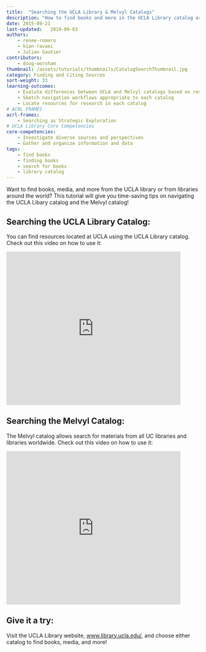 ```yaml
---
title:  "Searching the UCLA Library & Melvyl Catalogs"
description: "How to find books and more in the UCLA Library catalog or in the Melvyl catalog"
date: 2015-09-21
last-updated:   2019-09-03
authors: 
    - renee-romero
    - kian-ravaei
    - Julian Gautier
contributors: 
    - doug-worsham
thumbnail: /assets/tutorials/thumbnails/CatalogSearchThumbnail.jpg
category: Finding and Citing Sources
sort-weight: 33
learning-outcomes:
    - Evalute differences between UCLA and Melvyl catalogs based on research needs
    - Sketch navigation workflows appropriate to each catalog
    - Locate resources for research in each catalog
# ACRL FRAMES
acrl-frames:
    - Searching as Strategic Exploration
# UCLA Library Core Competencies
core-competencies:
    - Investigate diverse sources and perspectives
    - Gather and organize information and data
tags:
    - find books
    - finding books
    - search for books
    - library catalog
---
```


<p class="intro">Want to find books, media, and more from the UCLA library or from libraries around the world? This tutorial will give you time-saving tips on navigating the UCLA Libary catalog and the Melvyl catalog!</p>


<h2 class="mt-3">Searching the UCLA Library Catalog:</h2>
<p> You can find resources located at UCLA using the UCLA Library catalog. Check out this video on how to use it: </p>
<iframe width="90%" height="400" src="https://youtube.com/embed/R9baCG8zygo" frameborder="0" allowfullscreen></iframe>

<h2 class="mt-3">Searching the Melvyl Catalog:</h2>
<p> The Melvyl catalog allows search for materials from all UC libraries and libraries worldwide. Check out this video on how to use it: </p>

<iframe width="90%" height="400" src="https://youtube.com/embed/b9auAPSlHi4" frameborder="0" allowfullscreen></iframe>

<h2 class="mt-3">Give it a try:</h2>

<p >Visit the UCLA Library website, <a href="https://www.library.ucla.edu/" target="_blank">www.library.ucla.edu/</a>, and choose either catalog to find books, media, and more! </p>

